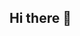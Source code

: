 ## Hi there 👋

<!--
**anatole3000/anatole3000** is a ✨ _special_ ✨ repository because its `README.md` (this file) appears on your GitHub profile.

Here are some ideas to get you started:

- 🔭 I’m currently working on PowerBI and SQL
- 🌱 I’m currently learning Business analytics
- 👯 I’m looking to collaborate on Data projects and business analytics projects
- 🤔 I’m looking for help with skill in data
- 💬 Ask me about ...
- 📫 How to reach me: anatole.arranz@gmail.com
- 😄 Pronouns: he/him
- ⚡ Fun fact: I'm the best tennis player in France, except all the players better than me ;)
-->
